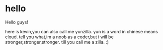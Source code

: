 # hello

Hello guys!

here is kevin,you can also call me yunzilla.
yun is a word in chinese means cloud.
tell you what,im a noob as a coder,but i will be stronger,stronger,stronger.
till you call me a zilla.
:)
